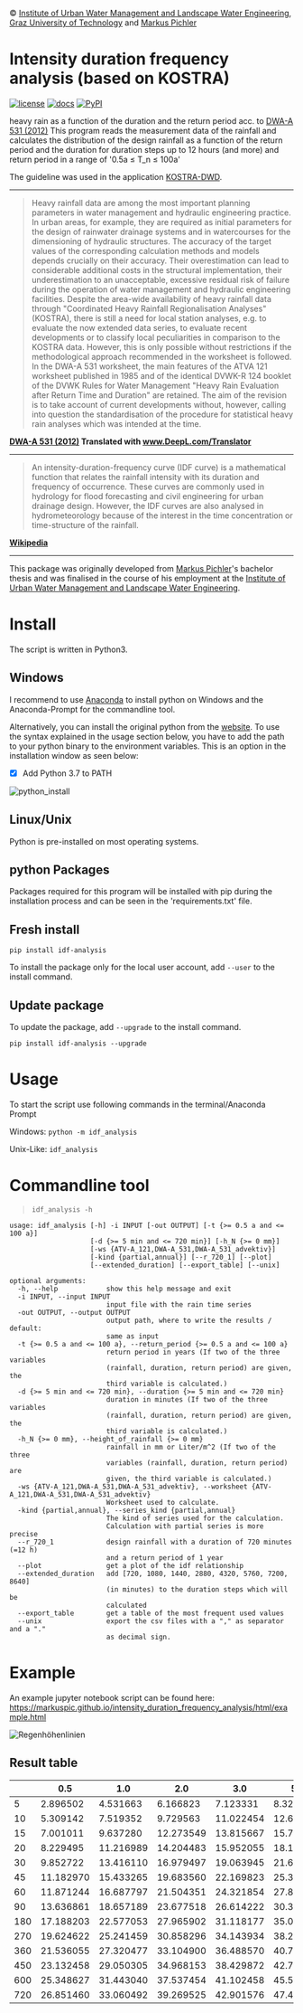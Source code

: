 © [Institute of Urban Water Management and Landscape Water Engineering](https://www.sww.tugraz.at), [Graz University of Technology](https://www.tugraz.at/home/) and [Markus Pichler](mailto:markus.pichler@tugraz.at)


# Intensity duration frequency analysis (based on KOSTRA)


[![license](https://img.shields.io/github/license/markuspic/intensity_duration_frequency_analysis.svg?style=flat)](https://github.com/MarkusPic/intensity_duration_frequency_analysis/blob/master/LICENSE)
[![docs ](https://img.shields.io/badge/docs-good-brightgreen.svg?style=flat)](https://markuspic.github.io/intensity_duration_frequency_analysis/html/index.html)
[![PyPI](https://img.shields.io/pypi/v/idf-analysis.svg)](https://pypi.python.org/pypi/idf-analysis)

heavy rain as a function of the duration and the return period acc. to [DWA-A 531 (2012)](http://www.dwa.de/dwa/shop/shop.nsf/Produktanzeige?openform&produktid=P-DWAA-8XMUY2)
This program reads the measurement data of the rainfall
and calculates the distribution of the design rainfall as a function of the return period and the duration
for duration steps up to 12 hours (and more) and return period in a range of '0.5a &le; T_n &le; 100a'

The guideline was used in the application [KOSTRA-DWD](https://www.dwd.de/DE/leistungen/kostra_dwd_rasterwerte/kostra_dwd_rasterwerte.html).

----

> Heavy rainfall data are among the most important planning parameters in water management and hydraulic engineering practice. In urban areas, for example, they are required as initial parameters for the design of rainwater drainage systems and in watercourses for the dimensioning of hydraulic structures. The accuracy of the target values of the corresponding calculation methods and models depends crucially on their accuracy. Their overestimation can lead to considerable additional costs in the structural implementation, their underestimation to an unacceptable, excessive residual risk of failure during the operation of water management and hydraulic engineering facilities. Despite the area-wide availability of heavy rainfall data through "Coordinated Heavy Rainfall Regionalisation Analyses" (KOSTRA), there is still a need for local station analyses, e.g. to evaluate the now extended data series, to evaluate recent developments or to classify local peculiarities in comparison to the KOSTRA data. However, this is only possible without restrictions if the methodological approach recommended in the worksheet is followed. In the DWA-A 531 worksheet, the main features of the ATVA 121 worksheet published in 1985 and of the identical DVWK-R 124 booklet of the DVWK Rules for Water Management "Heavy Rain Evaluation after Return Time and Duration" are retained. The aim of the revision is to take account of current developments without, however, calling into question the standardisation of the procedure for statistical heavy rain analyses which was intended at the time.

**[DWA-A 531 (2012)](http://www.dwa.de/dwa/shop/shop.nsf/Produktanzeige?openform&produktid=P-DWAA-8XMUY2) Translated with www.DeepL.com/Translator**

----

> An intensity-duration-frequency curve (IDF curve) is a mathematical function that relates the rainfall intensity with its duration and frequency of occurrence. These curves are commonly used in hydrology for flood forecasting and civil engineering for urban drainage design. However, the IDF curves are also analysed in hydrometeorology because of the interest in the time concentration or time-structure of the rainfall.

**[Wikipedia](https://en.wikipedia.org/wiki/Intensity-duration-frequency_curve)**

----

This package was originally developed from [Markus Pichler](mailto:markus.pichler@tugraz.at)'s bachelor thesis and was finalised in the course of his employment at the [Institute of Urban Water Management and Landscape Water Engineering](https://www.sww.tugraz.at).


# Install

The script is written in Python3.

## Windows

I recommend to use [Anaconda](https://www.anaconda.com/download/) to install python on Windows and the Anaconda-Prompt for the commandline tool.

Alternatively, you can install the original python from the [website](https://www.python.org/downloads/).
To use the syntax explained in the usage section below, 
you have to add the path to your python binary to the environment variables. 
This is an option in the installation window as seen below:

- [x] Add Python 3.7 to PATH

![python_install](example/python_install.png)

## Linux/Unix

Python is pre-installed on most operating systems.

## python Packages

Packages required for this program will be installed with pip during the installation process and can be seen in the 'requirements.txt' file.

## Fresh install

```
pip install idf-analysis
```

To install the package only for the local user account, add ```--user``` to the install command.

## Update package

To update the package, add ```--upgrade``` to the install command.

```
pip install idf-analysis --upgrade
```

# Usage

To start the script use following commands in the terminal/Anaconda Prompt

Windows:
```python -m idf_analysis```

Unix-Like:
```idf_analysis```

# Commandline tool 

> ```idf_analysis -h```

```
usage: idf_analysis [-h] -i INPUT [-out OUTPUT] [-t {>= 0.5 a and <= 100 a}]
                    [-d {>= 5 min and <= 720 min}] [-h_N {>= 0 mm}]
                    [-ws {ATV-A_121,DWA-A_531,DWA-A_531_advektiv}]
                    [-kind {partial,annual}] [--r_720_1] [--plot]
                    [--extended_duration] [--export_table] [--unix]

optional arguments:
  -h, --help            show this help message and exit
  -i INPUT, --input INPUT
                        input file with the rain time series
  -out OUTPUT, --output OUTPUT
                        output path, where to write the results / default:
                        same as input
  -t {>= 0.5 a and <= 100 a}, --return_period {>= 0.5 a and <= 100 a}
                        return period in years (If two of the three variables
                        (rainfall, duration, return period) are given, the
                        third variable is calculated.)
  -d {>= 5 min and <= 720 min}, --duration {>= 5 min and <= 720 min}
                        duration in minutes (If two of the three variables
                        (rainfall, duration, return period) are given, the
                        third variable is calculated.)
  -h_N {>= 0 mm}, --height_of_rainfall {>= 0 mm}
                        rainfall in mm or Liter/m^2 (If two of the three
                        variables (rainfall, duration, return period) are
                        given, the third variable is calculated.)
  -ws {ATV-A_121,DWA-A_531,DWA-A_531_advektiv}, --worksheet {ATV-A_121,DWA-A_531,DWA-A_531_advektiv}
                        Worksheet used to calculate.
  -kind {partial,annual}, --series_kind {partial,annual}
                        The kind of series used for the calculation.
                        Calculation with partial series is more precise
  --r_720_1             design rainfall with a duration of 720 minutes (=12 h)
                        and a return period of 1 year
  --plot                get a plot of the idf relationship
  --extended_duration   add [720, 1080, 1440, 2880, 4320, 5760, 7200, 8640]
                        (in minutes) to the duration steps which will be
                        calculated
  --export_table        get a table of the most frequent used values
  --unix                export the csv files with a "," as separator and a "."
                        as decimal sign.
```

# Example

An example jupyter notebook script can be found here: https://markuspic.github.io/intensity_duration_frequency_analysis/html/example.html


![Regenhöhenlinien](example/EXAMPLE_plot.png)

## Result table

|    |     0.5   |     1.0   |     2.0   |     3.0   |     5.0   |     10.0  |     15.0  |     50.0  |     100.0|
|----|-----------|-----------|-----------|-----------|-----------|-----------|-----------|-----------|----------|
|5   |  2.896502 |  4.531663 |  6.166823 |  7.123331 |  8.328387 |  9.963548 | 10.920055 | 13.760272 | 15.395433|
|10  |  5.309142 |  7.519352 |  9.729563 | 11.022454 | 12.651303 | 14.861514 | 16.154404 | 19.993464 | 22.203675|
|15  |  7.001011 |  9.637280 | 12.273549 | 13.815667 | 15.758507 | 18.394775 | 19.936894 | 24.516002 | 27.152271|
|20  |  8.229495 | 11.216989 | 14.204483 | 15.952055 | 18.153735 | 21.141229 | 22.888801 | 28.077975 | 31.065469|
|30  |  9.852722 | 13.416110 | 16.979497 | 19.063945 | 21.690039 | 25.253426 | 27.337874 | 33.527355 | 37.090743|
|45  | 11.182970 | 15.433265 | 19.683560 | 22.169823 | 25.302143 | 29.552438 | 32.038701 | 39.421316 | 43.671611|
|60  | 11.871244 | 16.687797 | 21.504351 | 24.321854 | 27.871488 | 32.688041 | 35.505544 | 43.871732 | 48.688285|
|90  | 13.636861 | 18.657189 | 23.677518 | 26.614222 | 30.314031 | 35.334359 | 38.271063 | 46.991201 | 52.011529|
|180 | 17.188203 | 22.577053 | 27.965902 | 31.118177 | 35.089574 | 40.478424 | 43.630698 | 52.990945 | 58.379794|
|270 | 19.624622 | 25.241459 | 30.858296 | 34.143934 | 38.283350 | 43.900187 | 47.185826 | 56.942078 | 62.558915|
|360 | 21.536055 | 27.320477 | 33.104900 | 36.488570 | 40.751490 | 46.535912 | 49.919582 | 59.966925 | 65.751347|
|450 | 23.132458 | 29.050305 | 34.968153 | 38.429872 | 42.791122 | 48.708969 | 52.170688 | 62.449785 | 68.367633|
|600 | 25.348627 | 31.443040 | 37.537454 | 41.102458 | 45.593832 | 51.688245 | 55.253249 | 65.839037 | 71.933450|
|720 | 26.851460 | 33.060492 | 39.269525 | 42.901576 | 47.477419 | 53.686451 | 57.318502 | 68.103378 | 74.312410|
